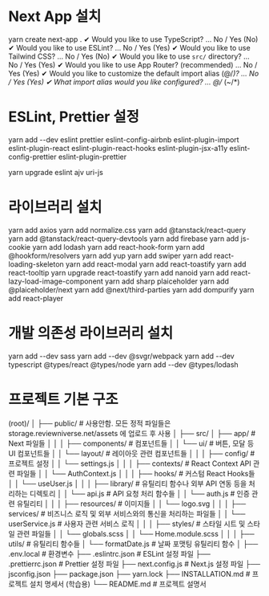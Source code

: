 # Next App 설치

yarn create next-app .
✔ Would you like to use TypeScript? … No / Yes (No)
✔ Would you like to use ESLint? … No / Yes (Yes)
✔ Would you like to use Tailwind CSS? … No / Yes (No)
✔ Would you like to use `src/` directory? … No / Yes (Yes)
✔ Would you like to use App Router? (recommended) … No / Yes (Yes)
✔ Would you like to customize the default import alias (@/_)? … No / Yes (Yes)
✔ What import alias would you like configured? … @/_ (~/\*)

# ESLint, Prettier 설정

yarn add --dev eslint prettier eslint-config-airbnb eslint-plugin-import eslint-plugin-react eslint-plugin-react-hooks eslint-plugin-jsx-a11y eslint-config-prettier eslint-plugin-prettier

yarn upgrade eslint ajv uri-js

# 라이브러리 설치

yarn add axios
yarn add normalize.css
yarn add @tanstack/react-query
yarn add @tanstack/react-query-devtools
yarn add firebase
yarn add js-cookie
yarn add lodash
yarn add react-hook-form
yarn add @hookform/resolvers
yarn add yup
yarn add swiper
yarn add react-loading-skeleton
yarn add react-modal
yarn add react-toastify
yarn add react-tooltip
yarn upgrade react-toastify
yarn add nanoid
yarn add react-lazy-load-image-component
yarn add sharp plaiceholder
yarn add @plaiceholder/next
yarn add @next/third-parties
yarn add dompurify
yarn add react-player

# 개발 의존성 라이브러리 설치

yarn add --dev sass
yarn add --dev @svgr/webpack
yarn add --dev typescript @types/react @types/node
yarn add --dev @types/lodash

# 프로젝트 기본 구조

(root)/
│
├── public/ # 사용안함. 모든 정적 파일들은 storage.reviewniverse.net/assets 에 업로드 후 사용
│
├── src/
│ ├── app/ # Next 파일들
│ │
│ ├── components/ # 컴포넌트들
│ │ └── ui/ # 버튼, 모달 등 UI 컴포넌트들
│ │ └── layout/ # 레이아웃 관련 컴포넌트들
│ │
│ ├── config/ # 프로젝트 설정
│ │ └── settings.js
│ │
│ ├── contexts/ # React Context API 관련 파일들
│ │ └── AuthContext.js
│ │
│ ├── hooks/ # 커스텀 React Hooks들
│ │ └── useUser.js
│ │
│ ├── library/ # 유틸리티 함수나 외부 API 연동 등을 처리하는 디렉토리
│ │ └── api.js # API 요청 처리 함수들
│ │ └── auth.js # 인증 관련 유틸리티
│ │
│ ├── resources/ # 이미지들
│ │ └── logo.svg
│ │
│ ├── services/ # 비즈니스 로직 및 외부 서비스와의 통신을 처리하는 파일들
│ │ └── userService.js # 사용자 관련 서비스 로직
│ │
│ ├── styles/ # 스타일 시트 및 스타일 관련 파일들
│ │ └── globals.scss
│ │ └── Home.module.scss
│ │
│ ├── utils/ # 유틸리티 함수들
│ └── formatDate.js # 날짜 포맷팅 유틸리티 함수
│
├── .env.local # 환경변수
├── .eslintrc.json # ESLint 설정 파일
├── .prettierrc.json # Prettier 설정 파일
├── next.config.js # Next.js 설정 파일
├── jsconfig.json
├── package.json
├── yarn.lock
├── INSTALLATION.md # 프로젝트 설치 명세서 (학습용)
└── README.md # 프로젝트 설명서
